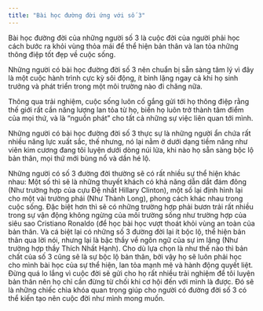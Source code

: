 ```yaml
---
title: "Bài học đường đời ứng với số 3"
---
```

Bài học đường đời của những người số 3 là cuộc đời của người phải học cách bước ra khỏi vùng thỏa mái để thể hiện bản thân và lan tỏa những thông điệp tốt đẹp về cuộc sống.

Những người có bài học đường đời số 3 nên chuẩn bị sẵn sàng tâm lý vì đây là một cuộc hành trình cực kỳ sôi động, ít bình lặng ngay cả khi họ sinh trưởng và phát triển trong một môi trường nào đi chăng nữa. 

Thông qua trải nghiệm, cuộc sống luôn cố gắng gửi tới họ thông điệp rằng thế giới rất cần năng lượng lan tỏa từ họ, biến họ luôn trở thành tâm điểm của mọi thứ, và là “nguồn phát” cho tất cả những sự việc liên quan tới mình.

Những người có bài học đường đời số 3 thực sự là những người ẩn chứa rất nhiều năng lực xuất sắc, thế nhưng, nó lại nằm ở dưới dạng tiềm năng như viên kim cương đang tôi luyện dưới dòng núi lửa, khi nào họ sẵn sàng bộc lộ bản thân, mọi thứ mới bùng nổ và dần hé lộ. 

Những người có số 3 đường đời thường sẽ có rất nhiều sự thể hiện khác nhau: Một số thì sẽ là những thuyết khách có khả năng dẫn dắt đám đông (Như trường hợp của cựu Đệ nhất Hillary Clinton), một số lại định hình lại cho một vài trường phái (Như Thành Long), phong cách khác nhau trong cuộc sống. Đặc biệt hơn thì sẽ có những trường hợp phải bươn trải rất nhiều trong sự vận động không ngừng của môi trường sống như trường hợp của siêu sao Cristiano Ronaldo (để học bài học vượt thoát khỏi vùng an toàn của bản thân. Và cá biệt lại có những số 3 đường đời lại ít bộc lộ, thể hiện bản thân qua lời nói, nhưng lại là bậc thầy về ngôn ngữ của sự im lặng (Như trường hợp thầy Thích Nhất Hạnh). Cho dù lựa chọn là như thế nào thì bản chất của số 3 cũng sẽ là sự bộc lộ bản thân, bởi vậy họ sẽ luôn phải học cho mình bài học của sự thể hiện, lan tỏa mạnh mẽ và hành động quyết liệt. Đừng quá lo lắng vì cuộc đời sẽ gửi cho họ rất nhiều trải nghiệm để tôi luyện bản thân nên họ chỉ cần đừng từ chối khi cơ hội đến với mình là được. Đó sẽ là những chiếc chìa khóa quan trọng giúp cho người có đường đời số 3 có thể kiến tạo nên cuộc đời như mình mong muốn.
